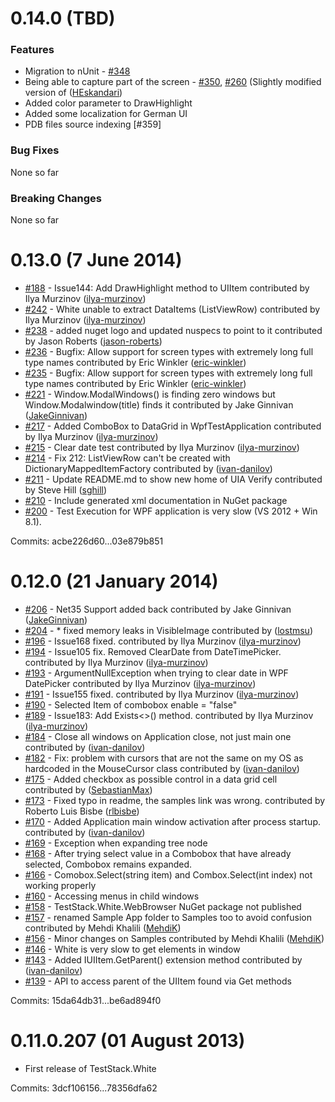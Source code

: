 # 0.14.0 (TBD)

### Features
- Migration to nUnit - [#348](https://github.com/TestStack/White/pull/348)
- Being able to capture part of the screen - [#350](https://github.com/TestStack/White/pull/350), [#260](https://github.com/TestStack/White/pull/260) (Slightly modified version of ([HEskandari](https://github.com/HEskandari))
- Added color parameter to DrawHighlight
- Added some localization for German UI
- PDB files source indexing [#359]

### Bug Fixes
None so far

### Breaking Changes
None so far

# 0.13.0 (7 June 2014)

 - [#188](https://github.com/TestStack/White/pull/188) - Issue144: Add DrawHighlight method to UIItem contributed by Ilya Murzinov ([ilya-murzinov](https://github.com/ilya-murzinov))
 - [#242](https://github.com/TestStack/White/pull/242) - White unable to extract DataItems (ListViewRow) contributed by Ilya Murzinov ([ilya-murzinov](https://github.com/ilya-murzinov))
 - [#238](https://github.com/TestStack/White/pull/238) - added nuget logo and updated nuspecs to point to it contributed by Jason Roberts ([jason-roberts](https://github.com/jason-roberts))
 - [#236](https://github.com/TestStack/White/pull/236) - Bugfix: Allow support for screen types with extremely long full type names contributed by Eric Winkler ([eric-winkler](https://github.com/eric-winkler))
 - [#235](https://github.com/TestStack/White/pull/235) - Bugfix: Allow support for screen types with extremely long full type names contributed by Eric Winkler ([eric-winkler](https://github.com/eric-winkler))
 - [#221](https://github.com/TestStack/White/pull/221) - Window.ModalWindows() is finding zero windows but Window.Modalwindow(title) finds it contributed by Jake Ginnivan ([JakeGinnivan](https://github.com/JakeGinnivan))
 - [#217](https://github.com/TestStack/White/pull/217) - Added ComboBox to DataGrid in WpfTestApplication contributed by Ilya Murzinov ([ilya-murzinov](https://github.com/ilya-murzinov))
 - [#215](https://github.com/TestStack/White/pull/215) - Clear date test contributed by Ilya Murzinov ([ilya-murzinov](https://github.com/ilya-murzinov))
 - [#214](https://github.com/TestStack/White/pull/214) - Fix 212: ListViewRow can't be created with DictionaryMappedItemFactory contributed by ([ivan-danilov](https://github.com/ivan-danilov))
 - [#211](https://github.com/TestStack/White/pull/211) - Update README.md to show new home of UIA Verify contributed by Steve Hill ([sghill](https://github.com/sghill))
 - [#210](https://github.com/TestStack/White/issues/210) - Include generated xml documentation in NuGet package
 - [#200](https://github.com/TestStack/White/issues/200) - Test Execution for WPF application is very slow (VS 2012 + Win 8.1). 

Commits: acbe226d60...03e879b851


# 0.12.0 (21 January 2014)

 - [#206](https://github.com/TestStack/White/pull/206) - Net35 Support added back contributed by Jake Ginnivan ([JakeGinnivan](https://github.com/JakeGinnivan))
 - [#204](https://github.com/TestStack/White/pull/204) - * fixed memory leaks in VisibleImage contributed by ([lostmsu](https://github.com/lostmsu))
 - [#196](https://github.com/TestStack/White/pull/196) - Issue168 fixed. contributed by Ilya Murzinov ([ilya-murzinov](https://github.com/ilya-murzinov))
 - [#194](https://github.com/TestStack/White/pull/194) - Issue105 fix. Removed ClearDate from DateTimePicker. contributed by Ilya Murzinov ([ilya-murzinov](https://github.com/ilya-murzinov))
 - [#193](https://github.com/TestStack/White/pull/193) - ArgumentNullException when trying to clear date in WPF DatePicker contributed by Ilya Murzinov ([ilya-murzinov](https://github.com/ilya-murzinov))
 - [#191](https://github.com/TestStack/White/pull/191) - Issue155 fixed. contributed by Ilya Murzinov ([ilya-murzinov](https://github.com/ilya-murzinov))
 - [#190](https://github.com/TestStack/White/issues/190) - Selected Item of combobox enable = "false"
 - [#189](https://github.com/TestStack/White/pull/189) - Issue183: Add Exists<>() method. contributed by Ilya Murzinov ([ilya-murzinov](https://github.com/ilya-murzinov))
 - [#184](https://github.com/TestStack/White/pull/184) - Close all windows on Application close, not just main one contributed by ([ivan-danilov](https://github.com/ivan-danilov))
 - [#182](https://github.com/TestStack/White/pull/182) - Fix: problem with cursors that are not the same on my OS as hardcoded in the MouseCursor class contributed by ([ivan-danilov](https://github.com/ivan-danilov))
 - [#175](https://github.com/TestStack/White/pull/175) - Added checkbox as possible control in a data grid cell contributed by ([SebastianMax](https://github.com/SebastianMax))
 - [#173](https://github.com/TestStack/White/pull/173) - Fixed typo in readme, the samples link was wrong. contributed by Roberto Luis Bisbe ([rlbisbe](https://github.com/rlbisbe))
 - [#170](https://github.com/TestStack/White/pull/170) - Added Application main window activation after process startup. contributed by ([ivan-danilov](https://github.com/ivan-danilov))
 - [#169](https://github.com/TestStack/White/issues/169) - Exception when expanding tree node
 - [#168](https://github.com/TestStack/White/issues/168) - After trying select value in a Combobox that have already selected, Combobox remains expanded.
 - [#166](https://github.com/TestStack/White/issues/166) - Comobox.Select(string item) and Combox.Select(int index) not working properly
 - [#160](https://github.com/TestStack/White/issues/160) - Accessing menus in child windows 
 - [#158](https://github.com/TestStack/White/issues/158) - TestStack.White.WebBrowser NuGet package not published
 - [#157](https://github.com/TestStack/White/pull/157) - renamed Sample App folder to Samples too to avoid confusion contributed by Mehdi Khalili ([MehdiK](https://github.com/MehdiK))
 - [#156](https://github.com/TestStack/White/pull/156) - Minor changes on Samples contributed by Mehdi Khalili ([MehdiK](https://github.com/MehdiK))
 - [#146](https://github.com/TestStack/White/issues/146) - White is very slow to get elements in window
 - [#143](https://github.com/TestStack/White/pull/143) - Added IUIItem.GetParent<T>() extension method contributed by ([ivan-danilov](https://github.com/ivan-danilov))
 - [#139](https://github.com/TestStack/White/issues/139) - API to access parent of the UIItem found via Get methods

Commits: 15da64db31...be6ad894f0


# 0.11.0.207 (01 August 2013)

 - First release of TestStack.White

Commits: 3dcf106156...78356dfa62
